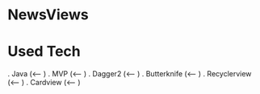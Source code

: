 # NewsViews

# Used Tech
. Java  (<--  )
. MVP  (<--  )
. Dagger2  (<--  )
. Butterknife  (<--  )
. Recyclerview  (<--  )
. Cardview  (<--  )
